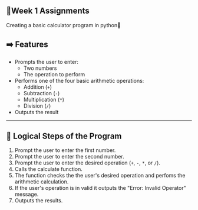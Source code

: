 ## 🚀Week 1 Assignments

Creating a basic calculator program in python🐍

## ➡️ Features

- Prompts the user to enter:
  - Two numbers
  - The operation to perform
- Performs one of the four basic arithmetic operations:
  - Addition (`+`)
  - Subtraction (`-`)
  - Multiplication (`*`)
  - Division (`/`)
- Outputs the result

---

## 🔢 Logical Steps of the Program

1. Prompt the user to enter the first number.
2. Prompt the user to enter the second number.
3. Prompt the user to enter the desired operation (`+`, `-`, `*`, or `/`).
4. Calls the calculate function.
5. The function checks the the user's desired operation and perfoms the arithmetic calculation.
6. If the user's operation is in valid it outputs the "Error: Invalid Operator" message.
7. Outputs the results.
